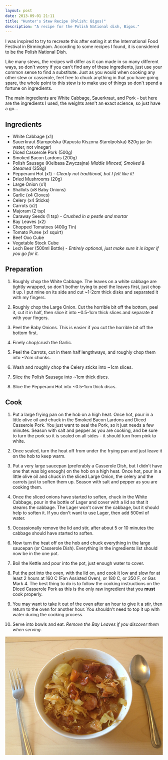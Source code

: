 ```yaml
---
layout: post
date: 2013-09-01 21:11
title: "Hunter's Stew Recipe (Polish: Bigos)"
description: "A recipe for the Polish National dish, Bigos."
---
```



I was inspired to try to recreate this after eating it at the International Food Festival in Birmingham. According to some recipes I found, it is considered to be the Polish National Dish.

Like many stews, the recipes will differ as it can made in so many different ways, so don't worry if you can't find any of these ingredients, just use your common sense to find a substitute. Just as you would when cooking any other stew or casserole, feel free to chuck anything in that you have going spare, the whole point to this stew is to make use of things so don't spend a fortune on ingredients.

The main ingredients are White Cabbage, Sauerkraut, and Pork - but here are the ingredients I used, the weights aren't an exact science, so just have a go...


## Ingredients

- White Cabbage (x1)
- Sauerkraut Staropolska (Kapusta Kiszona Starolpolska) 820g jar (in water, not vinegar)
- Diced Casserole Pork (500g)
- Smoked Bacon Lardons (200g)
- Polish Sausage (Kielbasa Zwyczajna) _Middle Minced, Smoked & Steamed_ (358g)
- Pepperami Hot (x1) - _Clearly not traditional, but I felt like it!_
- Dried Mushrooms (20g)
- Large Onion (x1)
- Shallots (x8 Baby Onions)
- Garlic (x4 Cloves)
- Celery (x4 Sticks)
- Carrots (x2)
- Majoram (2 tsp)
- Caraway Seeds (1 tsp) - _Crushed in a pestle and mortar_
- Bay Leaves (x2)
- Chopped Tomatoes (400g Tin)
- Tomato Puree (x1 squirt)
- Beef Oxo Cube
- Vegetable Stock Cube
- Lech Beer (500ml Bottle) - _Entirely optional, just make sure it is lager if you go for it._


## Preparation

1. Roughly chop the White Cabbage. The leaves on a white cabbage are tightly wrapped, so don't bother trying to peel the leaves first, just chop it up. I put mine on its side and cut ~1-2cm thick disks and separated it with my fingers.

2. Roughly chop the Large Onion. Cut the horrible bit off the bottom, peel it, cut it in half, then slice it into ~0.5-1cm thick slices and separate it with your fingers.

3. Peel the Baby Onions. This is easier if you cut the horrible bit off the bottom first.

4. Finely chop/crush the Garlic.

5. Peel the Carrots, cut in them half lengthways, and roughly chop them into ~2cm chunks.

6. Wash and roughly chop the Celery sticks into ~1cm slices.

7. Slice the Polish Sausage into ~1cm thick discs.

8. Slice the Pepperami Hot into ~0.5-1cm thick discs.


## Cook

1. Put a large frying pan on the hob on a high heat. Once hot, pour in a little olive oil and chuck in the Smoked Bacon Lardons and Diced Casserole Pork. You just want to seal the Pork, so it just needs a few minutes. Season with salt and pepper as you are cooking, and be sure to turn the pork so it is sealed on all sides - it should turn from pink to white.

2. Once sealed, turn the heat off from under the frying pan and just leave it on the hob to keep warm.

3. Put a very large saucepan (preferably a Casserole Dish, but I didn't have one that was big enough) on the hob on a high heat. Once hot, pour in a little olive oil and chuck in the sliced Large Onion, the celery and the carrots just to soften them up. Season with salt and pepper as you are cooking them.

4. Once the sliced onions have started to soften, chuck in the White Cabbage, pour in the bottle of Lager and cover with a lid so that it steams the cabbage. The Lager won't cover the cabbage, but it should help to soften it. If you don't want to use Lager, then add 500ml of water.

5. Occassionally remove the lid and stir, after about 5 or 10 minutes the cabbage should have started to soften.

6. Now turn the heat off on the hob and chuck everything in the large saucepan (or Casserole Dish). Everything in the ingredients list should now be in the one pot.

7. Boil the Kettle and pour into the pot, just enough water to cover.

8. Put the pot into the oven, with the lid on, and cook it low and slow for at least 2 hours at 160 C (Fan Assisted Oven), or 180 C, or 350 F, or Gas Mark 4. The best thing to do is to follow the cooking instructions on the Diced Casserole Pork as this is the only raw ingredient that you __must__ cook properly.

9. You may want to take it out of the oven after an hour to give it a stir, then return to the oven for another hour. You shouldn't need to top it up with water during the cooking process.

10. Serve into bowls and eat. _Remove the Bay Leaves if you discover them when serving._


![Hunter's Stew (Polish: Bigos)](/images/2013-09-01-hunters-stew-polish-bigos/hunters-stew-bigos.jpg)
